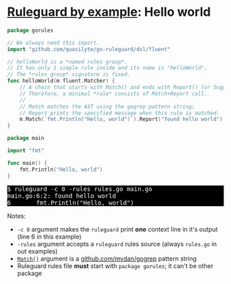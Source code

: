 # [Ruleguard by example](https://go-ruleguard.github.io/by-example/): Hello world

```go
package gorules

// We always need this import.
import "github.com/quasilyte/go-ruleguard/dsl/fluent"

// helloWorld is a *named rules group*.
// It has only 1 simple rule inside and its name is "helloWorld".
// The *rules group* signature is fixed.
func helloWorld(m fluent.Matcher) {
	// A chain that starts with Match() and ends with Report() (or Suggest) call called a *rule*.
	// Therefore, a minimal *rule* consists of Match+Report call.
	//
	// Match matches the AST using the gogrep pattern string;
	// Report prints the specified message when this rule is matched.
	m.Match(`fmt.Println("Hello, world")`).Report("found hello world")
}
```

```go
package main

import "fmt"

func main() {
	fmt.Println("Hello, world")
}
```

<pre style="color: white; background-color: black">
$ ruleguard -c 0 -rules rules.go main.go
main.go:6:2: found hello world
6		fmt.Println("Hello, world")
</pre>

Notes:
* `-c 0` argument makes the `ruleguard` print **one** context line in it's output (line 6 in this example)
* `-rules` argument accepts a `ruleguard` rules source (always `rules.go` in out examples)
* [`Match()`](https://pkg.go.dev/github.com/quasilyte/go-ruleguard/dsl/fluent#Matcher.Match) argument is a [github.com/mvdan/gogrep](https://github.com/mvdan/gogrep) pattern string
* Ruleguard rules file **must** start with `package gorules`; it can't be other package
